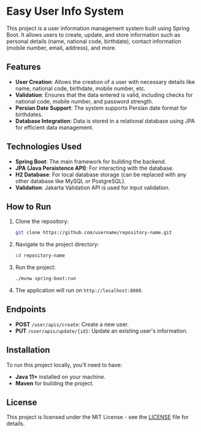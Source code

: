 # Easy User Info System

This project is a user information management system built using Spring Boot. It allows users to create, update, and store information such as personal details (name, national code, birthdate), contact information (mobile number, email, address), and more.

## Features
- **User Creation**: Allows the creation of a user with necessary details like name, national code, birthdate, mobile number, etc.
- **Validation**: Ensures that the data entered is valid, including checks for national code, mobile number, and password strength.
- **Persian Date Support**: The system supports Persian date format for birthdates.
- **Database Integration**: Data is stored in a relational database using JPA for efficient data management.
  
## Technologies Used
- **Spring Boot**: The main framework for building the backend.
- **JPA (Java Persistence API)**: For interacting with the database.
- **H2 Database**: For local database storage (can be replaced with any other database like MySQL or PostgreSQL).
- **Validation**: Jakarta Validation API is used for input validation.

## How to Run

1. Clone the repository:
    ```bash
    git clone https://github.com/username/repository-name.git
    ```

2. Navigate to the project directory:
    ```bash
    cd repository-name
    ```

3. Run the project:
    ```bash
    ./mvnw spring-boot:run
    ```

4. The application will run on `http://localhost:8080`.

## Endpoints
- **POST** `/user/apis/create`: Create a new user.
- **PUT** `/user/apis/update/{id}`: Update an existing user's information.

## Installation

To run this project locally, you’ll need to have:
- **Java 11+** installed on your machine.
- **Maven** for building the project.

## License

This project is licensed under the MIT License - see the [LICENSE](LICENSE) file for details.
